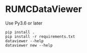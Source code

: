 # RUMCDataViewer

Use Py3.6 or later
 
```
pip install .
pip install -r requirements.txt
dataviewer --help
dataviewer new --help
```